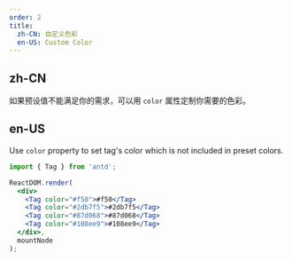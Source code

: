 ```yaml
---
order: 2
title:
  zh-CN: 自定义色彩
  en-US: Custom Color
---
```


## zh-CN

如果预设值不能满足你的需求，可以用 `color` 属性定制你需要的色彩。

## en-US

Use `color` property to set tag's color which is not included in preset colors.

````jsx
import { Tag } from 'antd';

ReactDOM.render(
  <div>
    <Tag color="#f50">#f50</Tag>
    <Tag color="#2db7f5">#2db7f5</Tag>
    <Tag color="#87d068">#87d068</Tag>
    <Tag color="#108ee9">#108ee9</Tag>
  </div>,
  mountNode
);
````
